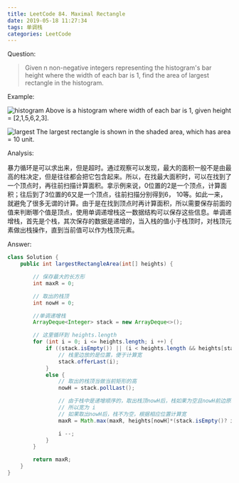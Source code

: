 ```yaml
---
title: LeetCode 84. Maximal Rectangle
date: 2019-05-18 11:27:34
tags: 单调栈
categories: LeetCode
---
```


Question:

> Given n non-negative integers representing the histogram's bar height where the width of each bar is 1, find the area of largest rectangle in the histogram.

<!-- more -->

Example:

![histogram](https://image.zero22.top/max/rectangle/histogram.png)
Above is a histogram where width of each bar is 1, given height = [2,1,5,6,2,3].

![largest](https://image.zero22.top/max/rectangle/histogram_area.png)
The largest rectangle is shown in the shaded area, which has area = 10 unit.

Analysis:

暴力循环是可以求出来，但是超时。通过观察可以发现，最大的面积一般不是由最高的柱决定，但是往往都会把它包含起来。所以，在找最大面积时，可以在找到了一个顶点时，再往前扫描计算面积。拿示例来说，0位置的2是一个顶点，计算面积；往后到了3位置的6又是一个顶点，往前扫描分别得到6， 10等。如此一来，就避免了很多无谓的计算。由于是在找到顶点时再计算面积，所以需要保存前面的值来判断哪个值是顶点，使用单调递增栈这一数据结构可以保存这些信息。单调递增栈，首先是个栈，其次保存的数据是递增的，当入栈的值小于栈顶时，对栈顶元素做出栈操作，直到当前值可以作为栈顶元素。

Answer:

``` java
class Solution {
    public int largestRectangleArea(int[] heights) {

        // 保存最大的长方形
        int maxR = 0;

        // 取出的栈顶
        int nowH = 0;

        //单调递增栈
        ArrayDeque<Integer> stack = new ArrayDeque<>();

        // 这里循环到 heights.length
        for (int i = 0; i <= heights.length; i ++) {
            if ((stack.isEmpty()) || (i < heights.length && heights[stack.peekLast()] <= heights[i])) {
                // 栈里边放的是位置，便于计算宽
                stack.offerLast(i);
            }
            else {
                // 取出的栈顶当做当前矩形的高
                nowH = stack.pollLast();

                // 由于栈中是递增顺序的，取出栈顶nowH后，栈如果为空且nowH前边原本是有元素的，说明nowH比前边的都要小，也就是以[nowH]为高时可以把前边的也包含住，
                // 所以宽为 i
                // 如果取出nowH后，栈不为空，根据相应位置计算宽
                maxR = Math.max(maxR, heights[nowH]*(stack.isEmpty()? i: (i - 1 - stack.peekLast())));

                i --;
            }
        }

        return maxR;
    }
}
```